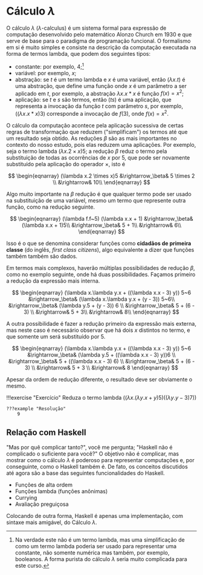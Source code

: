 # Cálculo  $\lambda$

O cálculo $\lambda$ ($\lambda$-calculus) é um sistema formal para expressão de computação desenvolvido pelo matemático Alonzo Church em 1930 e que serve de base para o paradigma de programação funcional.
O formalismo em si é muito simples e consiste na descrição da computação executada na forma de termos lambda, que podem dos seguintes tipos:

* constante: por exemplo, 4;[^lambda1]
* variável: por exemplo, $x$;
* abstração: se $t$ é um termo lambda e $x$ é uma variável, então $(\lambda x.t)$ é uma abstração, que define uma função onde $x$ é um parâmetro a ser aplicado em $t$, por exemplo, a abstração $\lambda x.x*x$ é função $f(x) = x^2$;
* aplicação: se $t$ e $s$ são termos, então $(ts)$ é uma aplicação, que representa a invocação da função $t$ com parâmetro $s$, por exemplo, $((\lambda x.x*x)3)$ corresponde a invocação de $f(3)$, onde $f(x) = x^2$.


O cálculo da computação acontece pela aplicação sucessiva de certas regras de transformação que reduzem ("simplificam") os termos até que um resultado seja obtido.
As reduções $\beta$ são as mais importantes no contexto do nosso estudo, pois elas reduzem uma aplicações.
Por exemplo, seja o termo lambda $(\lambda x.2 \times x)5$; a redução $\beta$ reduz o termo pela substituição de todas as ocorrências de $x$ por 5, que pode ser novamente substituído pela aplicação do operador $\times$, isto é 

$$
\begin{eqnarray}
(\lambda x.2 \times x)5 &\rightarrow_\beta& 5 \times 2 \\
                        &\rightarrow& 10\\
\end{eqnarray}
$$

Algo muito importante na $\beta$ redução é que qualquer termo pode ser usado na substituição de uma variável, mesmo um termo que represente outra função, como na redução seguinte.

$$
\begin{eqnarray}
(\lambda f.f~5) (\lambda x.x + 1) &\rightarrow_\beta& (\lambda x.x + 1)5\\
                        &\rightarrow_\beta& 5 + 1\\
                        &\rightarrow& 6\\
\end{eqnarray}
$$

Isso é o que se denomina considerar funções como **cidadãos de primeira classe** (do inglês, *first class citizens*), algo equivalente a dizer que funções também também são dados.

Em termos mais complexos, haverão múltiplas possibilidades de redução $\beta$, como no exemplo seguinte, onde há duas possibilidades.
Façamos primeiro a redução da expressão mais interna.

$$
\begin{eqnarray}
(\lambda x.\lambda y.x + ((\lambda x.x - 3) y)) 5~6 &\rightarrow_\beta& (\lambda x.\lambda y.x + (y - 3)) 5~6\\
                        &\rightarrow_\beta& (\lambda y.5 + (y - 3)) 6 \\
                        &\rightarrow_\beta& 5 + (6 - 3) \\
                        &\rightarrow& 5 + 3\\
                        &\rightarrow& 8\\
\end{eqnarray}
$$

A outra possibilidade é fazer a redução primeiro da expressão mais externa, mas neste caso é necessário observar que há dois $x$ distintos no termo, e que somente um será substituído por 5.

$$
\begin{eqnarray}
(\lambda x.\lambda y.x + ((\lambda x.x - 3) y)) 5~6 &\rightarrow_\beta& (\lambda y.5 + ((\lambda x.x - 3) y))6 \\
                                                    &\rightarrow_\beta& 5 + ((\lambda x.x - 3) 6) \\
                                                    &\rightarrow_\beta& 5 + (6 - 3) \\
                                                    &\rightarrow& 5 + 3 \\
                                                    &\rightarrow& 8 
\end{eqnarray}
$$

Apesar da ordem de redução diferente, o resultado deve ser obviamente o mesmo.

!!!exercise "Exercício"
    Reduza o termo lambda $((\lambda x.(\lambda y. x + y)5) ((\lambda y.y-3)7))$

    ???example "Resolução"
        9      


## Relação com Haskell
"Mas por quê complicar tanto?", você me pergunta; "Haskell não é complicado o suficiente para você?"
O objetivo não é complicar, mas mostrar como o cálculo $\lambda$ é poderoso para representar computações e, por conseguinte, como o Haskell também é.
De fato, os conceitos discutidos até agora são a base das seguintes funcionalidades do Haskell.

* Funções de alta ordem
* Funções lambda (funções anônimas)
* Currying
* Avaliação preguiçosa

Colocando de outra forma, Haskell é apenas uma implementação, com sintaxe mais amigável, do Cálculo $\lambda$.


[^lambda1]: Na verdade este não é um termo lambda, mas uma simplificação de como um termo lambda poderia ser usado para representar uma constante, não somente numérica mas também, por exemplo, booleanos. A forma purista do cálculo $\lambda$ seria muito complicada para este curso.










